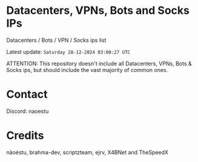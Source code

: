 # Datacenters, VPNs, Bots and Socks IPs
 
Datacenters / Bots / VPN / Socks ips list

Latest update: `Saturday 28-12-2024 03:00:27 UTC` 

ATTENTION: This repository doesn't include all Datacenters, VPNs, Bots & Socks ips, 
but should include the vast majority of common ones.

# Contact
Discord: naoestu

# Credits
nãoéstu, brahma-dev, scriptzteam, ejrv, X4BNet and TheSpeedX
